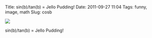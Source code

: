 Title: sin(b)/tan(b) = Jello Pudding!
Date: 2011-09-27 11:04
Tags: funny, image, math
Slug: cosb

[![](http://i.imgur.com/30umX.jpg)](http://i.imgur.com/30umX.jpg)

sin(b)/tan(b) = Jello Pudding!